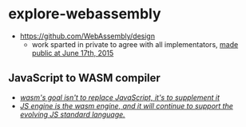 # explore-webassembly

* https://github.com/WebAssembly/design
  * work sparted in private to agree with all implementators, [made public at June 17th, 2015](https://github.com/WebAssembly/design/releases/tag/public-announcement)

## JavaScript to WASM compiler

* [_wasm's goal isn't to replace JavaScript, it's to supplement it_](https://github.com/WebAssembly/design/issues/219#issuecomment-114675346)
* [_JS engine is the wasm engine, and it will continue to support the evolving JS standard language._](https://github.com/WebAssembly/design/issues/219#issuecomment-114681277)
